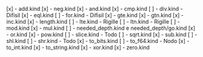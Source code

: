 [x] - add.kind
[x] - neg.kind
[x] - and.kind
[x] - cmp.kind
[ ] - div.kind - Difisil
[x] - eql.kind
[ ] - for.kind - Difisil
[x] - gte.kind
[x] - gtn.kind
[x] - inc.kind
[x] - length.kind
[ ] - lte.kind - Rigille
[ ] - ltn.kind - Rigille
[ ] - mod.kind
[x] - mul.kind
[ ] - needed_depth.kind e needed_depth/go.kind
[x] - or.kind
[x] - pow.kind
[ ] - slice.kind - Todo
[ ] - sqrt.kind
[x] - sub.kind
[ ] - shl.kind
[ ] - shr.kind - Todo
[x] - to_bits.kind
[ ] - to_f64.kind - Nodo
[x] - to_int.kind
[x] - to_string.kind
[x] - xor.kind
[x] - zero.kind

